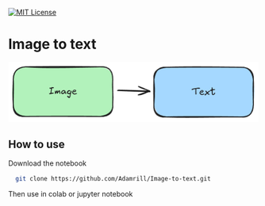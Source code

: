 

[![MIT License](https://img.shields.io/badge/License-MIT-green.svg)](https://choosealicense.com/licenses/mit/)



# Image to text

![ilustration](https://raw.githubusercontent.com/Adamrill/Image-to-text/main/ilustration.png)


## How to use

  Download the notebook

```bash
  git clone https://github.com/Adamrill/Image-to-text.git
```
  Then use in colab or jupyter notebook
